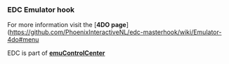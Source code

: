 ### EDC Emulator hook

For more information visit the [**4DO page**](https://github.com/PhoenixInteractiveNL/edc-masterhook/wiki/Emulator-4do#menu

EDC is part of [**emuControlCenter**](https://github.com/PhoenixInteractiveNL/emuControlCenter/wiki)
